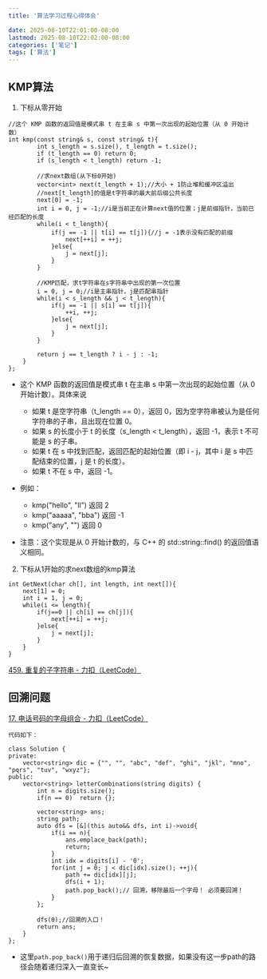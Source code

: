```yaml
---
title: '算法学习过程心得体会'

date: 2025-08-10T22:01:00-08:00
lastmod: 2025-08-10T22:02:00-08:00
categories: ['笔记']
tags: ['算法']
---
```


## KMP算法

1. 下标从零开始

```
//这个 KMP 函数的返回值是模式串 t 在主串 s 中第一次出现的起始位置（从 0 开始计数）
int kmp(const string& s, const string& t){
        int s_length = s.size(), t_length = t.size();
        if (t_length == 0) return 0;
        if (s_length < t_length) return -1;

        //求next数组(从下标0开始)
        vector<int> next(t_length + 1);//大小 + 1防止堆和缓冲区溢出
        //next[t_length]的值是t字符串的最大前后缀公共长度
        next[0] = -1;
        int i = 0, j = -1;//i是当前正在计算next值的位置；j是前缀指针，当前已经匹配的长度
        while(i < t_length){
            if(j == -1 || t[i] == t[j]){//j = -1表示没有匹配的前缀
                next[++i] = ++j;
            }else{
                j = next[j];
            }
        }

        //KMP匹配，求t字符串在s字符串中出现的第一次位置
        i = 0, j = 0;//i是主串指针，j是匹配串指针
        while(i < s_length && j < t_length){
            if(j == -1 || s[i] == t[j]){
                ++i, ++j;
            }else{
                j = next[j];
            }
        }
        
        return j == t_length ? i - j : -1;
    }
};
```

* 这个 KMP 函数的返回值是模式串 t 在主串 s 中第一次出现的起始位置（从 0 开始计数）。具体来说

  

  * 如果 t 是空字符串（t_length == 0），返回 0，因为空字符串被认为是任何字符串的子串，且出现在位置 0。 
  * 如果 s 的长度小于 t 的长度（s_length < t_length），返回 -1，表示 t 不可能是 s 的子串。 
  * 如果 t 在 s 中找到匹配，返回匹配的起始位置（即 i - j，其中 i 是 s 中匹配结束的位置，j 是 t 的长度）。 
  * 如果 t 不在 s 中，返回 -1。 

* 例如：
  *  kmp("hello", "ll") 返回 2 
  * kmp("aaaaa", "bba") 返回 -1 
  * kmp("any", "") 返回 0 
* 注意：这个实现是从 0 开始计数的，与 C++ 的 std::string::find() 的返回值语义相同。

2. 下标从1开始的求next数组的kmp算法

```
int GetNext(char ch[], int length, int next[]){
    next[1] = 0;
    int i = 1, j = 0;
    while(i <= length){
        if(j==0 || ch[i] == ch[j]){
            next[++i] = ++j;
        }else{
            j = next[j];
        }
    }
}
```

[459. 重复的子字符串 - 力扣（LeetCode）](https://leetcode.cn/problems/repeated-substring-pattern/description/)



## 回溯问题

[17. 电话号码的字母组合 - 力扣（LeetCode）](https://leetcode.cn/problems/letter-combinations-of-a-phone-number/)

```
代码如下：

class Solution {
private:
    vector<string> dic = {"", "", "abc", "def", "ghi", "jkl", "mno", "pqrs", "tuv", "wxyz"};
public:
    vector<string> letterCombinations(string digits) {
        int n = digits.size();
        if(n == 0)  return {};

        vector<string> ans;
        string path;
        auto dfs = [&](this auto&& dfs, int i)->void{
            if(i == n){
                ans.emplace_back(path);
                return;
            }
            int idx = digits[i] - '0';
			for(int j = 0; j < dic[idx].size(); ++j){
				path += dic[idx][j];
				dfs(i + 1);
                path.pop_back();// 回溯，移除最后一个字母！ 必须要回溯！
			}
        };

        dfs(0);//回溯的入口！
        return ans;
    }
};
```

* 这里`path.pop_back()`用于递归后回溯的恢复数据，如果没有这一步path的路径会随着递归深入一直变长~



